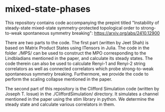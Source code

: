 # mixed-state-phases


This repository contains code accompanying the prepint titled "Instability of steady-state mixed-state symmetry-protected topological order to strong-to-weak spontaneous symmetry breaking": https://arxiv.org/abs/2410.12900

There are two parts to the code. The first part (written by Jeet Shah) is based on Matrix Product States using ITensors in Julia. The code in the folder ./MPS/ can be used to construct the MPO corresponding to the Lindbladians mentioned in the paper, and calculate its steady states.
The code therein can also be used to calculate Renyi-1 and Renyi-2 string correlators as well as connected correlators which probe strong-to-weak spontaneous symmetry breaking.
Furthermore, we provide the code to perform the scaling collapse mentioned in the paper.

The second part of this repository is the Clifford Simulation code (written by Joseph T. Iosue) in the ./CliffordSimulation/ directory. It simulates a channel mentioned in the paper using the stim library in python.
We determine the steady state and calculate various correlators in them.
